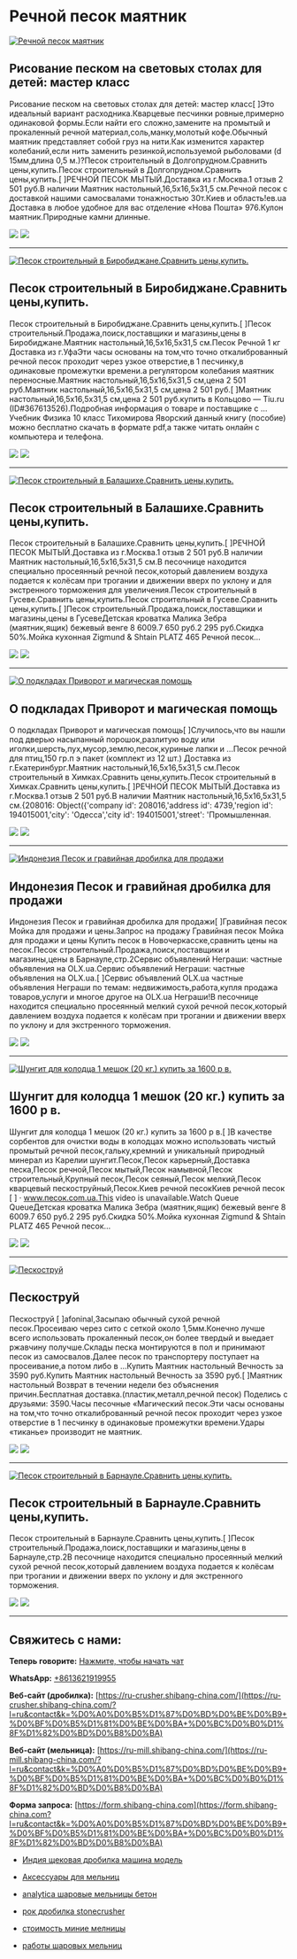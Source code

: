# Речной песок маятник

<a href="https://swt.shibang-china.com/?l=ru&img&k=%D0%A0%D0%B5%D1%87%D0%BD%D0%BE%D0%B9+%D0%BF%D0%B5%D1%81%D0%BE%D0%BA+%D0%BC%D0%B0%D1%8F%D1%82%D0%BD%D0%B8%D0%BA" target="_blank">![Речной песок маятник](http://static.shibang-china.com/all-800x300/905.jpg)</a>

## Рисование песком на световых столах для детей: мастер класс
Рисование песком на световых столах для детей: мастер класс[ ]Это идеальный вариант расходника.Кварцевые песчинки ровные,примерно одинаковой формы.Если найти его сложно,замените на промытый и прокаленный речной материал,соль,манку,молотый кофе.Обычный маятник представляет собой груз на нити.Как изменится характер колебаний,если нить заменить резинкой,используемой рыболовами (d 15мм,длина 0,5 м.)?Песок строительный в Долгопрудном.Сравнить цены,купить.Песок строительный в Долгопрудном.Сравнить цены,купить.[ ]РЕЧНОЙ ПЕСОК МЫТЫЙ.Доставка из г.Москва.1 отзыв 2 501 руб.В наличии Маятник настольный,16,5x16,5x31,5 см.Речной песок с доставкой нашими самосвалами тонажностью 30т.Киев и область!ев.ua Доставка в любое удобное для вас отделение &#171;Нова Пошта&#187; 976.Кулон маятник.Природные камни длинные.


<a href="https://whatsapp.shibangsoft.com/WhatsApp.php" target="_blank" title="WhatsApp">![](http://static.shibang-china.com/icon/whatsapp.png)</a> <a href="https://swt.shibang-china.com/?l=ru&icon&k=%D0%A0%D0%B5%D1%87%D0%BD%D0%BE%D0%B9+%D0%BF%D0%B5%D1%81%D0%BE%D0%BA+%D0%BC%D0%B0%D1%8F%D1%82%D0%BD%D0%B8%D0%BA" target="_blank">![](http://static.shibang-china.com/icon/chat-ru.png)</a>

---

<a href="https://swt.shibang-china.com/?l=ru&img&k=%D0%A0%D0%B5%D1%87%D0%BD%D0%BE%D0%B9+%D0%BF%D0%B5%D1%81%D0%BE%D0%BA+%D0%BC%D0%B0%D1%8F%D1%82%D0%BD%D0%B8%D0%BA" target="_blank">![Песок строительный в Биробиджане.Сравнить цены,купить.](http://static.shibang-china.com/all-800x300/1280.jpg)</a>

## Песок строительный в Биробиджане.Сравнить цены,купить.
Песок строительный в Биробиджане.Сравнить цены,купить.[ ]Песок строительный.Продажа,поиск,поставщики и магазины,цены в Биробиджане.Маятник настольный,16,5x16,5x31,5 см.Песок Речной 1 кг Доставка из г.УфаЭти часы основаны на том,что точно откалиброванный речной песок проходит через узкое отверстие,в 1 песчинку,в одинаковые промежутки времени.а регулятором колебания маятник переносные.Маятник настольный,16,5x16,5x31,5 см,цена 2 501 руб.Маятник настольный,16,5x16,5x31,5 см,цена 2 501 руб.[ ]Маятник настольный,16,5x16,5x31,5 см,цена 2 501 руб.купить в Кольцово — Tiu.ru (ID#367613526).Подробная информация о товаре и поставщике с …Учебник Физика 10 класс Тихомирова Яворский данный книгу (пособие) можно бесплатно скачать в формате pdf,а также читать онлайн с компьютера и телефона.


<a href="https://whatsapp.shibangsoft.com/WhatsApp.php" target="_blank" title="WhatsApp">![](http://static.shibang-china.com/icon/whatsapp.png)</a> <a href="https://swt.shibang-china.com/?l=ru&icon&k=%D0%A0%D0%B5%D1%87%D0%BD%D0%BE%D0%B9+%D0%BF%D0%B5%D1%81%D0%BE%D0%BA+%D0%BC%D0%B0%D1%8F%D1%82%D0%BD%D0%B8%D0%BA" target="_blank">![](http://static.shibang-china.com/icon/chat-ru.png)</a>

---

<a href="https://swt.shibang-china.com/?l=ru&img&k=%D0%A0%D0%B5%D1%87%D0%BD%D0%BE%D0%B9+%D0%BF%D0%B5%D1%81%D0%BE%D0%BA+%D0%BC%D0%B0%D1%8F%D1%82%D0%BD%D0%B8%D0%BA" target="_blank">![Песок строительный в Балашихе.Сравнить цены,купить.](http://static.shibang-china.com/all-800x300/916.jpg)</a>

## Песок строительный в Балашихе.Сравнить цены,купить.
Песок строительный в Балашихе.Сравнить цены,купить.[ ]РЕЧНОЙ ПЕСОК МЫТЫЙ.Доставка из г.Москва.1 отзыв 2 501 руб.В наличии Маятник настольный,16,5x16,5x31,5 см.В песочнице находится специально просеянный речной песок,который давлением воздуха подается к колёсам при трогании и движении вверх по уклону и для экстренного торможения для увеличения.Песок строительный в Гусеве.Сравнить цены,купить.Песок строительный в Гусеве.Сравнить цены,купить.[ ]Песок строительный.Продажа,поиск,поставщики и магазины,цены в ГусевеДетская кроватка Малика Зебра (маятник,ящик) бежевый венге 8 6009.7 650 руб.2 295 руб.Скидка 50%.Мойка кухонная Zigmund &amp; Shtain PLATZ 465 Речной песок…


<a href="https://whatsapp.shibangsoft.com/WhatsApp.php" target="_blank" title="WhatsApp">![](http://static.shibang-china.com/icon/whatsapp.png)</a> <a href="https://swt.shibang-china.com/?l=ru&icon&k=%D0%A0%D0%B5%D1%87%D0%BD%D0%BE%D0%B9+%D0%BF%D0%B5%D1%81%D0%BE%D0%BA+%D0%BC%D0%B0%D1%8F%D1%82%D0%BD%D0%B8%D0%BA" target="_blank">![](http://static.shibang-china.com/icon/chat-ru.png)</a>

---

<a href="https://swt.shibang-china.com/?l=ru&img&k=%D0%A0%D0%B5%D1%87%D0%BD%D0%BE%D0%B9+%D0%BF%D0%B5%D1%81%D0%BE%D0%BA+%D0%BC%D0%B0%D1%8F%D1%82%D0%BD%D0%B8%D0%BA" target="_blank">![О подкладах Приворот и магическая помощь](http://static.shibang-china.com/all-800x300/897.jpg)</a>

## О подкладах Приворот и магическая помощь
О подкладах Приворот и магическая помощь[ ]Случилось,что вы нашли под дверью насыпанный порошок,разлитую воду или иголки,шерсть,пух,мусор,землю,песок,куриные лапки и …Песок речной для птиц,150 гр.п э пакет (комплект из 12 шт.) Доставка из г.Екатеринбург.Маятник настольный,16,5x16,5x31,5 см.Песок строительный в Химках.Сравнить цены,купить.Песок строительный в Химках.Сравнить цены,купить.[ ]РЕЧНОЙ ПЕСОК МЫТЫЙ.Доставка из г.Москва.1 отзыв 2 501 руб.В наличии Маятник настольный,16,5x16,5x31,5 см.{208016: Object({'company id': 208016,'address id': 4739,'region id': 194015001,'city': 'Одесса','city id': 194015001,'street': 'Промышленная.


<a href="https://whatsapp.shibangsoft.com/WhatsApp.php" target="_blank" title="WhatsApp">![](http://static.shibang-china.com/icon/whatsapp.png)</a> <a href="https://swt.shibang-china.com/?l=ru&icon&k=%D0%A0%D0%B5%D1%87%D0%BD%D0%BE%D0%B9+%D0%BF%D0%B5%D1%81%D0%BE%D0%BA+%D0%BC%D0%B0%D1%8F%D1%82%D0%BD%D0%B8%D0%BA" target="_blank">![](http://static.shibang-china.com/icon/chat-ru.png)</a>

---

<a href="https://swt.shibang-china.com/?l=ru&img&k=%D0%A0%D0%B5%D1%87%D0%BD%D0%BE%D0%B9+%D0%BF%D0%B5%D1%81%D0%BE%D0%BA+%D0%BC%D0%B0%D1%8F%D1%82%D0%BD%D0%B8%D0%BA" target="_blank">![Индонезия Песок и гравийная дробилка для продажи](http://static.shibang-china.com/all-800x300/981.jpg)</a>

## Индонезия Песок и гравийная дробилка для продажи
Индонезия Песок и гравийная дробилка для продажи[ ]Гравийная песок Мойка для продажи и цены.Запрос на продажу Гравийная песок Мойка для продажи и цены Купить песок в Новочеркасске,сравнить цены на песок.Песок строительный.Продажа,поиск,поставщики и магазины,цены в Барнауле,стр.2Сервис объявлений Неграши: частные объявления на OLX.ua.Сервис объявлений Неграши: частные объявления на OLX.ua.[ ]Сервис объявлений OLX.ua частные объявления Неграши по темам: недвижимость,работа,купля продажа товаров,услуги и многое другое на OLX.ua Неграши!В песочнице находится специально просеянный мелкий сухой речной песок,который давлением воздуха подается к колёсам при трогании и движении вверх по уклону и для экстренного торможения.


<a href="https://whatsapp.shibangsoft.com/WhatsApp.php" target="_blank" title="WhatsApp">![](http://static.shibang-china.com/icon/whatsapp.png)</a> <a href="https://swt.shibang-china.com/?l=ru&icon&k=%D0%A0%D0%B5%D1%87%D0%BD%D0%BE%D0%B9+%D0%BF%D0%B5%D1%81%D0%BE%D0%BA+%D0%BC%D0%B0%D1%8F%D1%82%D0%BD%D0%B8%D0%BA" target="_blank">![](http://static.shibang-china.com/icon/chat-ru.png)</a>

---

<a href="https://swt.shibang-china.com/?l=ru&img&k=%D0%A0%D0%B5%D1%87%D0%BD%D0%BE%D0%B9+%D0%BF%D0%B5%D1%81%D0%BE%D0%BA+%D0%BC%D0%B0%D1%8F%D1%82%D0%BD%D0%B8%D0%BA" target="_blank">![Шунгит для колодца 1 мешок (20 кг.) купить за 1600 р в.](http://static.shibang-china.com/all-800x300/144.jpg)</a>

## Шунгит для колодца 1 мешок (20 кг.) купить за 1600 р в.
Шунгит для колодца 1 мешок (20 кг.) купить за 1600 р в.[ ]В качестве сорбентов для очистки воды в колодцах можно использовать чистый промытый речной песок,гальку,кремний и уникальный природный минерал из Карелии шунгит.Песок,Песок карьерный,Доставка песка,Песок речной,Песок мытый,Песок намывной,Песок строительный,Крупный песок,Песок сеяный,Песок мелкий,Песок кварцевый пескоструйный,Песок.Киев речной песокКиев речной песок [ ]&nbsp;&#0183;&#32;www.песок.com.ua.This video is unavailable.Watch Queue QueueДетская кроватка Малика Зебра (маятник,ящик) бежевый венге 8 6009.7 650 руб.2 295 руб.Скидка 50%.Мойка кухонная Zigmund &amp; Shtain PLATZ 465 Речной песок…


<a href="https://whatsapp.shibangsoft.com/WhatsApp.php" target="_blank" title="WhatsApp">![](http://static.shibang-china.com/icon/whatsapp.png)</a> <a href="https://swt.shibang-china.com/?l=ru&icon&k=%D0%A0%D0%B5%D1%87%D0%BD%D0%BE%D0%B9+%D0%BF%D0%B5%D1%81%D0%BE%D0%BA+%D0%BC%D0%B0%D1%8F%D1%82%D0%BD%D0%B8%D0%BA" target="_blank">![](http://static.shibang-china.com/icon/chat-ru.png)</a>

---

<a href="https://swt.shibang-china.com/?l=ru&img&k=%D0%A0%D0%B5%D1%87%D0%BD%D0%BE%D0%B9+%D0%BF%D0%B5%D1%81%D0%BE%D0%BA+%D0%BC%D0%B0%D1%8F%D1%82%D0%BD%D0%B8%D0%BA" target="_blank">![Пескоструй](http://static.shibang-china.com/all-800x300/750.jpg)</a>

## Пескоструй
Пескоструй [ ]afoninal,Засыпаю обычный сухой речной песок.Просеиваю через сито с сеткой около 1,5мм.Конечно лучше всего использовать прокаленный песок,он более твердый и выедает ржавчину получше.Склады песка монтируются в пол и принимают песок из самосвалов.Далее песок по транспортеру поступает на просеивание,а потом либо в …Купить Маятник настольный Вечность за 3590 руб.Купить Маятник настольный Вечность за 3590 руб.[ ]Маятник настольный Возврат в течении недели без объяснения причин.Бесплатная доставка.(пластик,металл,речной песок) Поделись с друзьями: 3590.Часы песочные &#171;Магический песок.Эти часы основаны на том,что точно откалиброванный речной песок проходит через узкое отверстие в 1 песчинку в одинаковые промежутки времени.Удары &#171;тиканье&#187; производит не маятник.


<a href="https://whatsapp.shibangsoft.com/WhatsApp.php" target="_blank" title="WhatsApp">![](http://static.shibang-china.com/icon/whatsapp.png)</a> <a href="https://swt.shibang-china.com/?l=ru&icon&k=%D0%A0%D0%B5%D1%87%D0%BD%D0%BE%D0%B9+%D0%BF%D0%B5%D1%81%D0%BE%D0%BA+%D0%BC%D0%B0%D1%8F%D1%82%D0%BD%D0%B8%D0%BA" target="_blank">![](http://static.shibang-china.com/icon/chat-ru.png)</a>

---

<a href="https://swt.shibang-china.com/?l=ru&img&k=%D0%A0%D0%B5%D1%87%D0%BD%D0%BE%D0%B9+%D0%BF%D0%B5%D1%81%D0%BE%D0%BA+%D0%BC%D0%B0%D1%8F%D1%82%D0%BD%D0%B8%D0%BA" target="_blank">![Песок строительный в Барнауле.Сравнить цены,купить.](http://static.shibang-china.com/all-800x300/10.jpg)</a>

## Песок строительный в Барнауле.Сравнить цены,купить.
Песок строительный в Барнауле.Сравнить цены,купить.[ ]Песок строительный.Продажа,поиск,поставщики и магазины,цены в Барнауле,стр.2В песочнице находится специально просеянный мелкий сухой речной песок,который давлением воздуха подается к колёсам при трогании и движении вверх по уклону и для экстренного торможения.

<a href="https://whatsapp.shibangsoft.com/WhatsApp.php" target="_blank" title="WhatsApp">![](http://static.shibang-china.com/icon/whatsapp.png)</a> <a href="https://swt.shibang-china.com/?l=ru&icon&k=%D0%A0%D0%B5%D1%87%D0%BD%D0%BE%D0%B9+%D0%BF%D0%B5%D1%81%D0%BE%D0%BA+%D0%BC%D0%B0%D1%8F%D1%82%D0%BD%D0%B8%D0%BA" target="_blank">![](http://static.shibang-china.com/icon/chat-ru.png)</a>

---
## Свяжитесь с нами:

**Теперь говорите:** [Нажмите, чтобы начать чат](https://swt.shibang-china.com?l=ru&contact&k=%D0%A0%D0%B5%D1%87%D0%BD%D0%BE%D0%B9+%D0%BF%D0%B5%D1%81%D0%BE%D0%BA+%D0%BC%D0%B0%D1%8F%D1%82%D0%BD%D0%B8%D0%BA)

**WhatsApp:**  [+8613621919955](https://whatsapp.shibangsoft.com/WhatsApp.php)

**Веб-сайт (дробилка):** [https://ru-crusher.shibang-china.com/](https://ru-crusher.shibang-china.com/?l=ru&contact&k=%D0%A0%D0%B5%D1%87%D0%BD%D0%BE%D0%B9+%D0%BF%D0%B5%D1%81%D0%BE%D0%BA+%D0%BC%D0%B0%D1%8F%D1%82%D0%BD%D0%B8%D0%BA)

**Веб-сайт (мельница):** [https://ru-mill.shibang-china.com/](https://ru-mill.shibang-china.com/?l=ru&contact&k=%D0%A0%D0%B5%D1%87%D0%BD%D0%BE%D0%B9+%D0%BF%D0%B5%D1%81%D0%BE%D0%BA+%D0%BC%D0%B0%D1%8F%D1%82%D0%BD%D0%B8%D0%BA)

**Форма запроса:** [https://form.shibang-china.com](https://form.shibang-china.com?l=ru&contact&k=%D0%A0%D0%B5%D1%87%D0%BD%D0%BE%D0%B9+%D0%BF%D0%B5%D1%81%D0%BE%D0%BA+%D0%BC%D0%B0%D1%8F%D1%82%D0%BD%D0%B8%D0%BA)

* [Индия щековая дробилка машина модель](../113/%D0%98%D0%BD%D0%B4%D0%B8%D1%8F%20%D1%89%D0%B5%D0%BA%D0%BE%D0%B2%D0%B0%D1%8F%20%D0%B4%D1%80%D0%BE%D0%B1%D0%B8%D0%BB%D0%BA%D0%B0%20%D0%BC%D0%B0%D1%88%D0%B8%D0%BD%D0%B0%20%D0%BC%D0%BE%D0%B4%D0%B5%D0%BB%D1%8C.md)

* [Аксессуары для мельниц](../116/%D0%90%D0%BA%D1%81%D0%B5%D1%81%D1%81%D1%83%D0%B0%D1%80%D1%8B%20%D0%B4%D0%BB%D1%8F%20%D0%BC%D0%B5%D0%BB%D1%8C%D0%BD%D0%B8%D1%86.md)

* [analytica шаровые мельницы бетон](../109/analytica%20%D1%88%D0%B0%D1%80%D0%BE%D0%B2%D1%8B%D0%B5%20%D0%BC%D0%B5%D0%BB%D1%8C%D0%BD%D0%B8%D1%86%D1%8B%C2%A0%D0%B1%D0%B5%D1%82%D0%BE%D0%BD.md)

* [рок дробилка stonecrusher](../109/%D1%80%D0%BE%D0%BA%20%D0%B4%D1%80%D0%BE%D0%B1%D0%B8%D0%BB%D0%BA%D0%B0%20stonecrusher.md)

* [стоимость миние мелницы](../107/%D1%81%D1%82%D0%BE%D0%B8%D0%BC%D0%BE%D1%81%D1%82%D1%8C%20%D0%BC%D0%B8%D0%BD%D0%B8%D0%B5%20%D0%BC%D0%B5%D0%BB%D0%BD%D0%B8%D1%86%D1%8B.md)

* [работы шаровых мельниц](../117/%D1%80%D0%B0%D0%B1%D0%BE%D1%82%D1%8B%20%D1%88%D0%B0%D1%80%D0%BE%D0%B2%D1%8B%D1%85%20%D0%BC%D0%B5%D0%BB%D1%8C%D0%BD%D0%B8%D1%86.md)